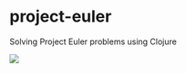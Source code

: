 project-euler
=============

Solving Project Euler problems using Clojure

<img src="http://projecteuler.net/profile/marcinbalinski.png"></img>

